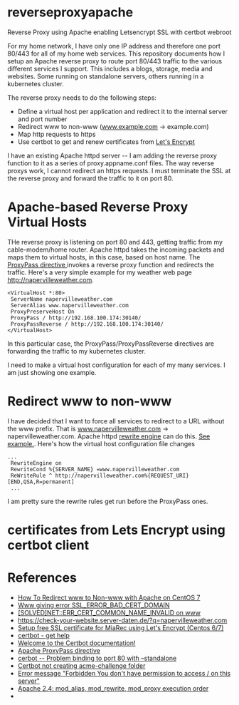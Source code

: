 # reverseproxyapache
Reverse Proxy using Apache enabling Letsencrypt SSL with certbot webroot

For my home network, I have only one IP address and therefore one port 80/443 for all of my home web services.  This repository documents how I setup an Apache reverse proxy to route port 80/443 traffic to the various different services I support.  This includes a blogs, storage, media and websites.  Some running on standalone servers, others running in a kubernetes cluster.

The reverse proxy needs to do the following steps:
- Define a virtual host per application and redirect it to the internal server and port number
- Redirect www to non-www (www.example.com -> example.com)
- Map http requests to https
- Use certbot to get and renew certificates from [Let's Encrypt](https://letsencrypt.org/)

I have an existing Apache httpd server -- I am adding the reverse proxy function to it as a series of proxy.appname.conf files. The way reverse proxys work, I cannot redirect an https requests.  I must terminate the SSL at the reverse proxy and forward the traffic to it on port 80.

# Apache-based Reverse Proxy Virtual Hosts
THe reverse proxy is listening on port 80 and 443, getting traffic from my cable-modem/home router.  Apache httpd takes the incoming packets and maps them to virtual hosts, in this case, based on host name.  The [ProxyPass directive ](https://httpd.apache.org/docs/2.4/mod/mod_proxy.html#proxypass) invokes a reverse proxy function and redirects the traffic. Here's a very simple example for my weather web page http://napervilleweather.com.

```
<VirtualHost *:80>
 ServerName napervilleweather.com
 ServerAlias www.napervilleweather.com
 ProxyPreserveHost On
 ProxyPass / http://192.168.100.174:30140/
 ProxyPassReverse / http://192.168.100.174:30140/
</VirtualHost>
```
In this particular case, the ProxyPass/ProxyPassReverse directives are forwarding the traffic to my kubernetes cluster.  

I need to make a virtual host configuration for each of my many services.  I am just showing one example.

# Redirect www to non-www
I have decided that I want to force all services to redirect to a URL without the www prefix.  That is www.napervilleweather.com -> napervilleweather.com.
Apache httpd [rewrite engine](https://httpd.apache.org/docs/2.4/rewrite/intro.html) can do this. [See example.](https://www.digitalocean.com/community/tutorials/how-to-redirect-www-to-non-www-with-apache-on-centos-7).  Here's how the virtual host configuration file changes
```
...
 RewriteEngine on
 RewriteCond %{SERVER_NAME} =www.napervilleweather.com
 ReWriteRule ^ http://napervilleweather.com%{REQUEST_URI} [END,QSA,R=permanent]
 ...
 ```
 I am pretty sure the rewrite rules get run before the ProxyPass ones. 
 
 # certificates from Lets Encrypt using certbot client
 


# References
- [How To Redirect www to Non-www with Apache on CentOS 7](https://www.digitalocean.com/community/tutorials/how-to-redirect-www-to-non-www-with-apache-on-centos-7)
- [Www giving error SSL_ERROR_BAD_CERT_DOMAIN](https://community.letsencrypt.org/t/www-giving-error-ssl-error-bad-cert-domain/81073)
- [[SOLVED]NET::ERR_CERT_COMMON_NAME_INVALID on www](https://community.letsencrypt.org/t/solved-net-err-cert-common-name-invalid-on-www/96629)
- https://check-your-website.server-daten.de/?q=napervilleweather.com
- [Setup free SSL certificate for MiaRec using Let's Encrypt (Centos 6/7)](https://www.miarec.com/book/export/html/926)
- [certbot - get help](https://certbot.eff.org/pages/help#webserver)
- [Welcome to the Certbot documentation!](https://eff-certbot.readthedocs.io/en/stable/)
- [Apache ProxyPass directive](https://httpd.apache.org/docs/2.4/mod/mod_proxy.html#proxypass)
- [cerbot -- Problem binding to port 80 with –standalone](https://community.letsencrypt.org/t/problem-binding-to-port-80-with-standalone/50850)
- [Certbot not creating acme-challenge folder](https://stackoverflow.com/questions/38382739/certbot-not-creating-acme-challenge-folder)
- [Error message "Forbidden You don't have permission to access / on this server"](https://stackoverflow.com/questions/10873295/error-message-forbidden-you-dont-have-permission-to-access-on-this-server)
- [Apache 2.4: mod_alias, mod_rewrite, mod_proxy execution order](https://serverfault.com/questions/966675/apache-2-4-mod-alias-mod-rewrite-mod-proxy-execution-order)
- 
